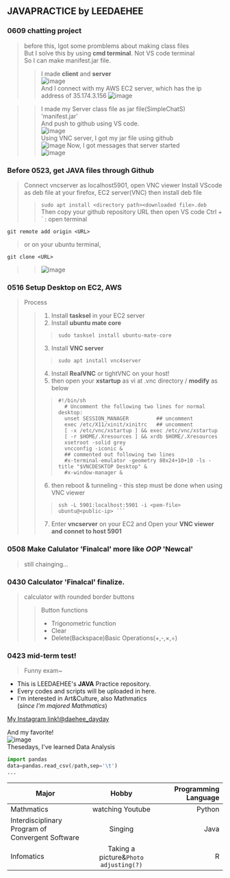 ## JAVAPRACTICE by LEEDAEHEE
### 0609 chatting project
>before this, Igot some promblems about making class files<br>
>But I solve this by using **cmd terminal**. Not VS code terminal<br> So I can make manifest.jar file.
>> I made **client** and **server**<br>![image](https://user-images.githubusercontent.com/48408497/59165451-b284b280-8b56-11e9-89c5-249294c01653.png)<br>
>> And I connect with my AWS EC2 server, which has the ip address of 35.174.3.156
>>![image](https://user-images.githubusercontent.com/48408497/59165463-f11a6d00-8b56-11e9-98f7-565e9f3619c6.png)

>> I made my Server class file as jar file(SimpleChatS) 'manifest.jar'<br>
>> And push to github using VS code.<br>![image](https://user-images.githubusercontent.com/48408497/59165567-e365e700-8b58-11e9-889f-d1491884af87.png)<br>
>> Using VNC server, I got my jar file using github<br>
![image](https://user-images.githubusercontent.com/48408497/59165589-13ad8580-8b59-11e9-8135-84bc2740ec86.png)
>> Now, I got messages that server started<br>![image](https://user-images.githubusercontent.com/48408497/59165622-81f24800-8b59-11e9-8e34-dd64653ff221.png)<br>


### Before 0523, get JAVA files through Github
>Connect vncserver as localhost5901, open VNC viewer 
>Install VScode as deb file at your firefox, EC2 server(VNC) then install deb file
>>``` sudo apt install <directory path><downloaded file>.deb ```<br>
>Then copy your github repository URL then open VS code
>>Ctrl + ` : open terminal<br>
 ```
 git remote add origin <URL>
 ```
> or on your ubuntu terminal,
 ```
 git clone <URL>
 ```
 >>![image](https://user-images.githubusercontent.com/48408497/58237556-4cd7ae80-7d80-11e9-9de9-e2ecffde0ae6.png)

### 0516 Setup Desktop on EC2, AWS
> Process
>> 1. Install **tasksel** in your EC2 server
>> 2. Install **ubuntu mate core**
>>> ```sudo tasksel install ubuntu-mate-core```
>> 3. Install **VNC server**
>>> ```sudo apt install vnc4server```
>> 4. Install **RealVNC** or tightVNC on your host!
>> 5. then open your **xstartup** as vi at .vnc directory / **modify** as below
>>>  ``` 
>>> #!/bin/sh
>>>    # Uncomment the following two lines for normal desktop:
>>>    unset SESSION_MANAGER         ## uncomment
>>>    exec /etc/X11/xinit/xinitrc   ## uncomment
>>>    [ -x /etc/vnc/xstartup ] && exec /etc/vnc/xstartup
>>>    [ -r $HOME/.Xresources ] && xrdb $HOME/.Xresources
>>>    xsetroot -solid grey
>>>    vncconfig -iconic &
>>>    ## commented out following two lines
>>>    #x-terminal-emulator -geometry 80x24+10+10 -ls -title "$VNCDESKTOP Desktop" &
>>>    #x-window-manager &
>>>    ```
>> 6. then reboot & tunneling - this step must be done when using VNC viewer
>>> ``` sudo reboot now
>>>ssh -L 5901:localhost:5901 -i <pem-file> ubuntu@<public-ip> ```
>> 7. Enter **vncserver** on your EC2 and Open your **VNC viewer and connet to host 5901**
### 0508 Make Calulator 'Finalcal' more like *OOP* 'Newcal'
> still chainging...

### 0430 Calculator 'Finalcal' finalize.
> calculator with rounded border buttons
>> Button functions<br>
>> - Trigonometric function
>> - Clear
>> - Delete(Backspace)Basic Operations(+,-,×,÷)

### 0423 mid-term test!
> Funny exam~



 












- This is LEEDAEHEE's **JAVA** Practice repository.  
- Every codes and scripts will be uploaded in here.  
- I'm interested in Art&Culture, also Mathmatics  
(*since I'm majored Mathmatics*)

[My Instagram link!@daehee_dayday](https://www.instagram.com/daehee_dayday/?hl=ko)  

And my favorite!  
![image](https://user-images.githubusercontent.com/48408497/54598910-e3d07380-4a7c-11e9-8d5a-c571c1859363.png)  
Thesedays, I've learned Data Analysis
```python
import pandas
data=pandas.read_csv(/path,sep='\t')
...
```
| Major | Hobby | Programming Language  |
| --- |:---:| ---:|
| Mathmatics | watching Youtube | Python |
| Interdisciplinary <br> Program of Convergent Software | Singing |Java|
| Infomatics | Taking a picture&`Photo adjusting(?)` |R|
